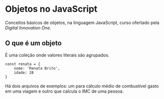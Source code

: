 # Objetos no JavaScript

Conceitos básicos de objetos, na linguagem JavaScript, curso ofertado pela *Digital Innovation One.*

## O que é um objeto
É uma coleção onde valores literais são agrupados.
```
const renata = {
    nome: 'Renata Brito',
    idade: 28
}
```

Há dois arquivos de exemplos: um para cálculo médio de combustível gasto em uma viagem e outro que calcula o IMC de uma pessoa.